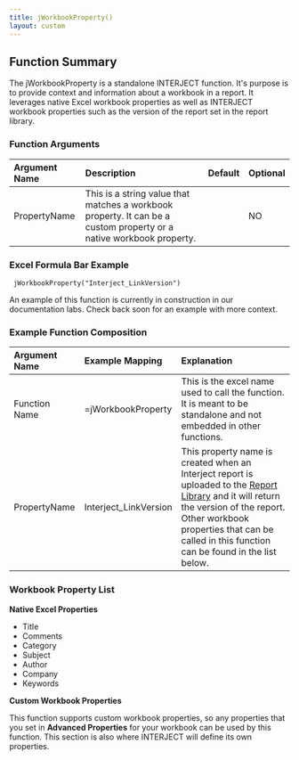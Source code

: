 ```yaml
---
title: jWorkbookProperty()
layout: custom
---
```


## Function Summary
The jWorkbookProperty is a standalone INTERJECT function. It's purpose is to provide context and information about a workbook in a report. It leverages native Excel workbook properties as well as INTERJECT workbook properties such as the version of the report set in the report library. 

### Function Arguments

|Argument Name|Description|Default|Optional|
|:---|:---|:---|:---|
|PropertyName|This is a string value that matches a workbook property. It can be a custom property or a native workbook property.||NO|

### Excel Formula Bar Example

```Excel
 jWorkbookProperty("Interject_LinkVersion")
```
An example of this function is currently in construction in our documentation labs. Check back soon for an example with more context.

### Example Function Composition

|Argument Name|Example Mapping|Explanation|
|:---|:---|:---|
|Function Name|=jWorkbookProperty|This is the excel name used to call the function. It is meant to be standalone and not embedded in other functions.|
|PropertyName|Interject_LinkVersion| This property name is created when an Interject report is uploaded to the [Report Library](/wAbout/Report-Library-Basics_61702517.html) and it will return the version of the report. Other workbook properties that can be called in this function can be found in the list below.|

### Workbook Property List

**Native Excel Properties**

* Title
* Comments
* Category
* Subject
* Author
* Company
* Keywords
 
**Custom Workbook Properties**

This function supports custom workbook properties, so any properties that you set in **Advanced Properties** for your workbook can be used by this function. This section is also where INTERJECT will define its own properties.